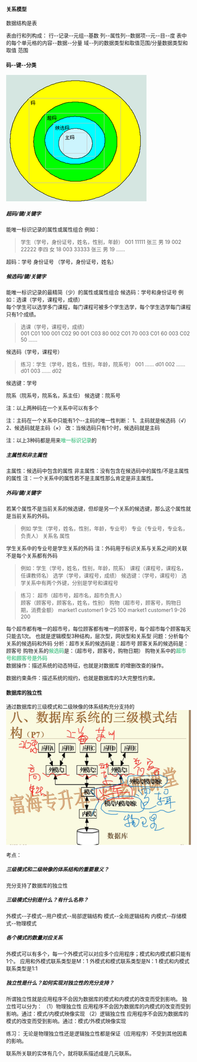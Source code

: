 #### 关系模型
数据结构是表

表由行和列构成：
行--记录--元组--基数
列--属性列--数据项--元--目--度
表中的每个单元格的内容--数据--分量
域--列的数据类型和取值范围/分量数据类型和取值 范围

#### 码--键--分类
![](img/Pasted%20image%2020221212145117.png)

##### 超码/键/关键字
   能唯一标识记录的属性或属性组合
例如：
>  学生（学号，身份证号，姓名，性别，年龄）
>  001    11111    张三  男   19
002    22222    李四  女   18
003    33333    张三  男   19
……


超码：学号
身份证号
（学号，身份证号，姓名）
##### 候选码/键/关键字
  能唯一标识记录的最精简（少）的属性或属性组合
    候选码：学号和身份证号
   例如：选课（学号，课程号，成绩）        
         每个学生可以选学多门课程，每门课程可被多个学生选学，每个学生选学每门课程只有1个成绩。

>选课（学号，课程号，成绩）  
 001   C01    100
 001   C02     90
   001   C03     80
 002   C01     70
 003   C01     60
 003   C02     50
 ……


候选码（学号，课程号）

>练习：学生（学号，姓名，性别，年龄，院系号）
            001   ……              d01
            002   ……              d01
            003   ……              d02



候选键：学号

院系（院系号，院系名，系主任）
候选键：院系号

注：以上两种码在一个关系中可以有多个

注：主码在一个关系中只能有1个--主码的唯一性判断：
1、主码就是候选码（√）
2、候选码就是主码（×）
改：当候选码只有1个时，候选码就是主码

注：以上3种码都是用来<font color=#66CC99 style=" font-weight:bold;">唯一标识记录</font>的


##### 主属性和非主属性
主属性：候选码中包含的属性
非主属性：没有包含在候选码中的属性/不是主属性的属性
注：一个关系中的属性若不是主属性那么肯定是非主属性。


##### 外码/键/关键字
若某个属性不是当前关系的候选键，但却是另一个关系的候选键，那么这个属性就是当前关系的外码。
>例如
    学生（学号，姓名，性别，年龄，专业号）
    专业（专业号，专业名，负责人）
    关系名    属性

   学生关系中的专业号是学生关系的外码
注：外码用于标识关系与关系之间的关联
    不是每个关系都有外码


>例如：学生（学号，姓名，性别，年龄，院系）
      课程（课程号，课程名，任课教师名）
      选学（学号，课程号，成绩）
      候选键：（学号，课程号）
      选学关系中有两个外键，分别是学号和课程号

>练习：
     超市（超市号，超市名，超市负责人）   
     顾客（顾客号，顾客名，姓名，性别） 
     购物（超市号，顾客号，购物日期，消费金额）
            market1  customer1  9-25  100
            market1  customer1  9-26  200


每个超市都有唯一的超市号，每位顾客都有唯一的顾客号，每个超市每个顾客每天只能去1次。
也就是逻辑模型3种结构，层次型，网状型和关系型
问题：分析每个关系的候选码和外码
分析：超市关系的候选码是：超市号
      顾客关系的候选码是：顾客号
      购物关系的<font color=#66CC99 style=" font-weight:bold;">候选码</font
      >是：（超市号，顾客号，购物日期）
      购物关系中的<font color=#66CC99 style=" font-weight:bold;">超市号和顾客号是外码</font>   
数据操作：描述系统的动态特征，也就是对数据库         的增删改查的操作。

数据约束条件：描述系统的规约，也就是数据库的3大完整性约束。

#### 数据库的独立性
通过数据库的三级模式和二级映像的体系结构充分支持的
![](img/Pasted%20image%2020221212141959.png)

考点：
##### 三级模式和二级映像的体系结构的重要意义？
充分支持了数据库的独立性
##### 三级模式分别是什么？有什么名称？
   外模式--子模式--用户模式--局部逻辑结构
   模式--全局逻辑结构
   内模式--存储模式--物理模式
##### 各个模式的数量对应关系
   外模式可以有多个，每一个外模式可以对应多个应用程序；模式和内模式都只能有1个。
  应用和外模式联系类型是M：1
  外模式和模式联系类型是N：1
  模式和内模式联系类型是1:1
##### 独立性是什么？如何实现对独立性的充分支持？
   所谓独立性就是应用程序不会因为数据库的模式和内模式的改变而受到影响。
   独立性可以分为：
（1）物理独立性
    应用程序不会因为数据库的内模式的改变而受到影响。通过：模式/内模式映像实现
（2）逻辑独立性
    应用程序不会因为数据库的模式的改变而受到影响。通过：模式/外模式映像实现

练习：
无论是物理独立性还是逻辑独立性都是保证（应用程序）不受到其他因素的影响。

联系所关联的实体有几个，就将联系描述成是几元联系。



